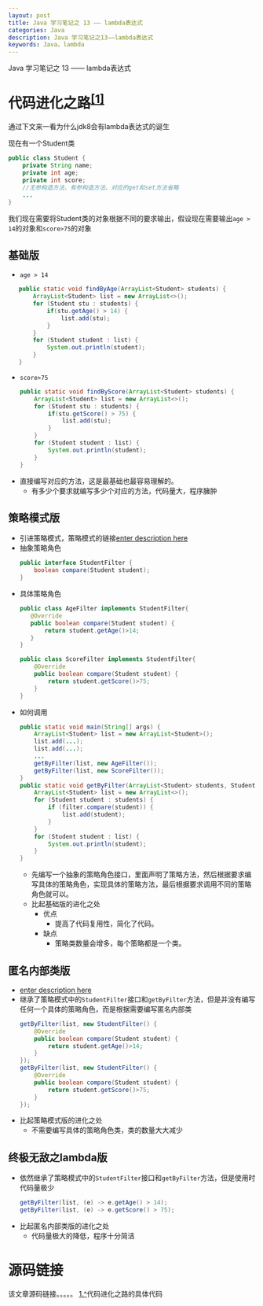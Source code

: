 ```yaml
---
layout: post
title: Java 学习笔记之 13 —— lambda表达式
categories: Java
description: Java 学习笔记之13——lambda表达式
keywords: Java，lambda
---
```


Java 学习笔记之 13 —— lambda表达式

# 代码进化之路<sup id='a1'>[[1]](#f1)</sup>
通过下文来一看为什么jdk8会有lambda表达式的诞生

现在有一个Student类
```java
public class Student {
    private String name;
    private int age;
    private int score;
	//无参构造方法、有参构造方法、对应的get和set方法省略
	...
}
```
我们现在需要将Student类的对象根据不同的要求输出，假设现在需要输出`age > 14`的对象和`score>75`的对象

## 基础版
- `age > 14`
 ```java
	public static void findByAge(ArrayList<Student> students) {
		ArrayList<Student> list = new ArrayList<>();
		for (Student stu : students) {
			if(stu.getAge() > 14) {
				list.add(stu);
			}
		}
		for (Student student : list) {
			System.out.println(student);
		}
	}
  ```
- `score>75`
	```java
	public static void findByScore(ArrayList<Student> students) {
		ArrayList<Student> list = new ArrayList<>();
		for (Student stu : students) {
			if(stu.getScore() > 75) {
				list.add(stu);
			}
		}
		for (Student student : list) {
			System.out.println(student);
		}
	}
	```
- 直接编写对应的方法，这是最基础也最容易理解的。
	- 有多少个要求就编写多少个对应的方法，代码量大，程序臃肿


## 策略模式版
- 引进策略模式，策略模式的链接[enter description here](阿斯蒂芬去玩儿)
- 抽象策略角色
	```java
	public interface StudentFilter {
		boolean compare(Student student);
	}
	```
- 具体策略角色
	 ```java
	public class AgeFilter implements StudentFilter{
		@Override
		public boolean compare(Student student) {
			return student.getAge()>14;
		}
	}
	```
	```java
	public class ScoreFilter implements StudentFilter{
		@Override
		public boolean compare(Student student) {
			return student.getScore()>75;
		}
	}
	```
- 如何调用
	```java
	public static void main(String[] args) {
		ArrayList<Student> list = new ArrayList<Student>();
		list.add(...);
		list.add(...);
		...
		getByFilter(list, new AgeFilter());
		getByFilter(list, new ScoreFilter());
	}
	public static void getByFilter(ArrayList<Student> students, StudentFilter filter){
		ArrayList<Student> list = new ArrayList<>();
		for (Student student : students) {
			if (filter.compare(student)) {
				list.add(student);
			}
		}
		for (Student student : list) {
			System.out.println(student);
		}
	}
	```
	- 先编写一个抽象的策略角色接口，里面声明了策略方法，然后根据要求编写具体的策略角色，实现具体的策略方法，最后根据要求调用不同的策略角色就可以。
	- 比起基础版的进化之处
		- 优点
			- 提高了代码复用性，简化了代码。
		- 缺点
			- 策略类数量会增多，每个策略都是一个类。


## 匿名内部类版
- [enter description here](去玩儿阿斯蒂芬)
- 继承了策略模式中的`StudentFilter`接口和`getByFilter`方法，但是并没有编写任何一个具体的策略角色，而是根据需要编写匿名内部类
	```java
	getByFilter(list, new StudentFilter() {
		@Override
		public boolean compare(Student student) {
			return student.getAge()>14;
		}
	});
	getByFilter(list, new StudentFilter() {
		@Override
		public boolean compare(Student student) {
			return student.getScore()>75;
		}
	});
	```
- 比起策略模式版的进化之处
	- 不需要编写具体的策略角色类，类的数量大大减少


## 终极无敌之lambda版
- 依然继承了策略模式中的`StudentFilter`接口和`getByFilter`方法，但是使用时代码量极少
	```java
	getByFilter(list, (e) -> e.getAge() > 14);
	getByFilter(list, (e) -> e.getScore() > 75);
	```
- 比起匿名内部类版的进化之处
	- 代码量极大的降低，程序十分简洁



# 源码链接
该文章源码链接。。。。。
<span id="f1">[1.^](#a1)</span>代码进化之路的具体代码
